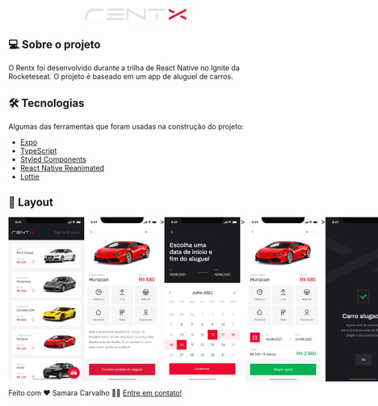 <h2 align="center">
	<img alt="Rentx" title="#Rentx" src="./src/assets/logo.svg" width="200px">
</h2>


## 💻 Sobre o projeto


O Rentx foi desenvolvido durante a trilha de React Native no Ignite da Rocketeseat. O projeto é baseado em um app de aluguel de carros.


## 🛠 Tecnologias


Algumas das ferramentas que foram usadas na construção do projeto:

- [Expo][expo]
- [TypeScript][typescript]
- [Styled Components][styledcomponents]
- [React Native Reanimated][rnreanimated]
- [Lottie][lottie]


## 🎨 Layout


<p style="display: flex; align-items: flex-start; justify-content: flex-start;">
  <img alt="Rentx" title="#Rentx" src="./assets/home.png" width="150px" style={{ margin: '0 20px' }}>
  <img alt="Rentx" title="#Rentx" src="./assets/detalhes.png" width="150px" style={{ margin: '0 20px' }}>>
  <img alt="Rentx" title="#Rentx" src="./assets/data-escolhida.png" width="150px" style={{ margin: '0 20px' }}>>
  <img alt="Rentx" title="#Rentx" src="./assets/detalhes-scheduling.png" width="150px" style={{ margin: '0 20px' }}>>
  <img alt="Rentx" title="#Rentx" src="./assets/completed.png" width="150px" style={{ margin: '0 20px' }}>>
</p>


Feito com ❤️ Samara Carvalho 👋🏽 [Entre em contato!](https://www.linkedin.com/in/samcarvalhos/)

[expo]: https://docs.expo.dev/
[typescript]: https://www.typescriptlang.org/
[styledcomponents]: https://styled-components.com/
[rnreanimated]: https://docs.swmansion.com/react-native-reanimated/
[lottie]: https://docs.expo.dev/versions/latest/sdk/lottie/
